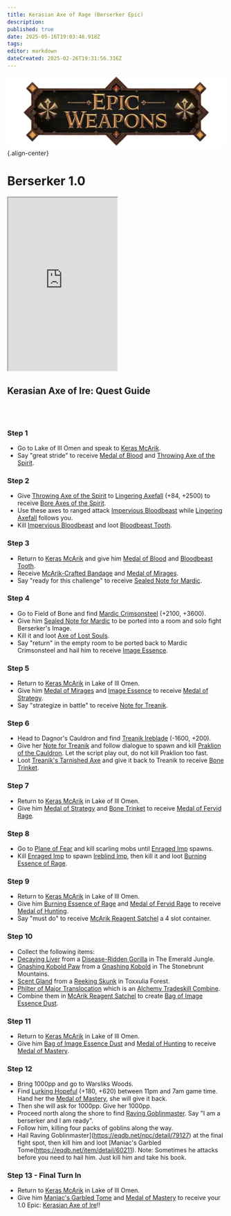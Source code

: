 ```yaml
---
title: Kerasian Axe of Rage (Berserker Epic)
description: 
published: true
date: 2025-05-16T19:03:48.918Z
tags: 
editor: markdown
dateCreated: 2025-02-26T19:31:56.316Z
---
```


![epicweapons.webp](/epicweapons.webp){.align-center}

# Berserker 1.0

<iframe src="https://eqdb.net/item/detail/2068299" width="50%" height="400px"></iframe>

## Kerasian Axe of Ire: Quest Guide
<br><br>
### Step 1
  - Go to Lake of Ill Omen and speak to [Keras McArik](https://eqdb.net/npc/detail/85154).
  - Say "great stride" to receive [Medal of Blood](https://eqdb.net/item/detail/60190) and [Throwing Axe of the Spirit](https://eqdb.net/item/detail/60189).
  
### Step 2
  - Give [Throwing Axe of the Spirit](https://eqdb.net/item/detail/60189) to [Lingering Axefall](https://eqdb.net/npc/detail/85091) (+84, +2500) to receive [Bore Axes of the Spirit](https://eqdb.net/item/detail/60191).
  - Use these axes to ranged attack [Impervious Bloodbeast](https://eqdb.net/npc/detail/85225) while [Lingering Axefall](https://eqdb.net/npc/detail/85091) follows you.
  - Kill [Impervious Bloodbeast](https://eqdb.net/npc/detail/85225) and loot [Bloodbeast Tooth](https://eqdb.net/item/detail/60192).
  
### Step 3
  - Return to [Keras McArik](https://eqdb.net/npc/detail/85154) and give him [Medal of Blood](https://eqdb.net/item/detail/60190) and [Bloodbeast Tooth](https://eqdb.net/item/detail/60192).
  - Receive [McArik-Crafted Bandage](https://eqdb.net/item/detail/60193) and [Medal of Mirages](https://eqdb.net/item/detail/60194).
  - Say "ready for this challenge" to receive [Sealed Note for Mardic](https://eqdb.net/item/detail/60195).
  
### Step 4
  - Go to Field of Bone and find [Mardic Crimsonsteel](https://eqdb.net/npc/detail/78100) (+2100, +3600).
  - Give him [Sealed Note for Mardic](https://eqdb.net/item/detail/60195) to be ported into a room and solo fight Berserker's Image.
  - Kill it and loot [Axe of Lost Souls](https://eqdb.net/item/detail/5658).
  - Say "return" in the empty room to be ported back to Mardic Crimsonsteel and hail him to receive [Image Essence](https://eqdb.net/item/detail/60196).
  
### Step 5
  - Return to [Keras McArik](https://eqdb.net/npc/detail/85154) in Lake of Ill Omen.
  - Give him [Medal of Mirages](https://eqdb.net/item/detail/60194) and [Image Essence](https://eqdb.net/item/detail/60196) to receive [Medal of Strategy](https://eqdb.net/item/detail/60198).
  - Say "strategize in battle" to receive [Note for Treanik](https://eqdb.net/item/detail/60199).
  
### Step 6
  - Head to Dagnor's Cauldron and find [Treanik Ireblade](https://eqdb.net/npc/detail/70032) (-1600, +200).
  - Give her [Note for Treanik](https://eqdb.net/item/detail/60199) and follow dialogue to spawn and kill [Praklion of the Cauldron](https://eqdb.net/npc/detail/70000). Let the script play out, do not kill Praklion too fast. 
  - Loot [Treanik's Tarnished Axe](https://eqdb.net/item/detail/60200) and give it back to Treanik to receive [Bone Trinket](https://eqdb.net/item/detail/60201).
  
### Step 7
  - Return to [Keras McArik](https://eqdb.net/npc/detail/85154) in Lake of Ill Omen.
  - Give him [Medal of Strategy](https://eqdb.net/item/detail/60198) and [Bone Trinket](https://eqdb.net/item/detail/60201) to receive [Medal of Fervid Rage](https://eqdb.net/item/detail/60202).
  
### Step 8
  - Go to [Plane of Fear](https://eqdb.net/zone/detail/72) and kill scarling mobs until [Enraged Imp](https://eqdb.net/npc/detail/72108) spawns.
  - Kill [Enraged Imp](https://eqdb.net/npc/detail/72108) to spawn [Ireblind Imp](https://eqdb.net/npc/detail/72069), then kill it and loot [Burning Essence of Rage](https://eqdb.net/item/detail/60203).
  
### Step 9
  - Return to [Keras McArik](https://eqdb.net/npc/detail/85154) in Lake of Ill Omen.
  - Give him [Burning Essence of Rage](https://eqdb.net/item/detail/60203) and [Medal of Fervid Rage](https://eqdb.net/item/detail/60202) to receive [Medal of Hunting](https://eqdb.net/item/detail/60204).
  - Say "must do" to receive [McArik Reagent Satchel](https://eqdb.net/item/detail/60205) a 4 slot container.
  
### Step 10
  - Collect the following items: 
  - [Decaying Liver](https://eqdb.net/item/detail/60206) from a [Disease-Ridden Gorilla](https://eqdb.net/npc/detail/94130) in The Emerald Jungle.
  - [Gnashing Kobold Paw](https://eqdb.net/item/detail/60207) from a [Gnashing Kobold](https://eqdb.net/npc/detail/100166) in The Stonebrunt Mountains.
  - [Scent Gland](https://eqdb.net/item/detail/60208) from a [Reeking Skunk](https://eqdb.net/npc/detail/38047) in Toxxulia Forest.
  - [Philter of Major Translocation](https://eqdb.net/item/detail/96467) which is an [Alchemy Tradeskill Combine](https://eqdb.net/tradeskill/detail/1333).
  - Combine them in [McArik Reagent Satchel](https://eqdb.net/item/detail/60205) to create [Bag of Image Essence Dust](https://eqdb.net/item/detail/60209).
  
### Step 11
  - Return to [Keras McArik](https://eqdb.net/npc/detail/85154) in Lake of Ill Omen.
  - Give him [Bag of Image Essence Dust](https://eqdb.net/item/detail/60209) and [Medal of Hunting](https://eqdb.net/item/detail/60204) to receive [Medal of Mastery](https://eqdb.net/item/detail/60210).
  
### Step 12
  - Bring 1000pp and go to Warsliks Woods.
  - Find [Lurking Hopeful](https://eqdb.net/npc/detail/79115) (+180, +620) between 11pm and 7am game time. Hand her the [Medal of Mastery](https://eqdb.net/item/detail/60210), she will give it back. 
  - Then she will ask for 1000pp. Give her 1000pp.
  - Proceed north along the shore to find [Raving Goblinmaster](https://eqdb.net/npc/detail/79127). Say "I am a berserker and I am ready".
  - Follow him, killing four packs of goblins along the way.
  - Hail Raving Goblinmaster](https://eqdb.net/npc/detail/79127) at the final fight spot, then kill him and loot [Maniac's Garbled Tome(https://eqdb.net/item/detail/60211). Note: Sometimes he attacks before you need to hail him. Just kill him and take his book.
  
### Step 13 - Final Turn In
  - Return to [Keras McArik](https://eqdb.net/npc/detail/85154) in Lake of Ill Omen.
  - Give him [Maniac's Garbled Tome](https://eqdb.net/item/detail/60211) and [Medal of Mastery](https://eqdb.net/item/detail/60210) to receive your 1.0 Epic: [Kerasian Axe of Ire](https://eqdb.net/item/detail/2068299)!!
